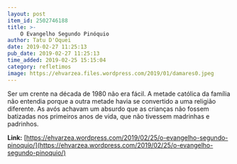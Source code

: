 ```yaml
---
layout: post
item_id: 2502746188
title: >-
    O Evangelho Segundo Pinóquio
author: Tatu D'Oquei
date: 2019-02-27 11:25:13
pub_date: 2019-02-27 11:25:13
time_added: 2019-02-25 15:15:04
category: refletimos
image: https://ehvarzea.files.wordpress.com/2019/01/damares0.jpeg
---
```


Ser um crente na década de 1980 não era fácil. A metade católica da família não entendia porque a outra metade havia se convertido a uma religião diferente. As avós achavam um absurdo que as crianças não fossem batizadas nos primeiros anos de vida, que não tivessem madrinhas e padrinhos.

**Link:** [https://ehvarzea.wordpress.com/2019/02/25/o-evangelho-segundo-pinoquio/](https://ehvarzea.wordpress.com/2019/02/25/o-evangelho-segundo-pinoquio/)

